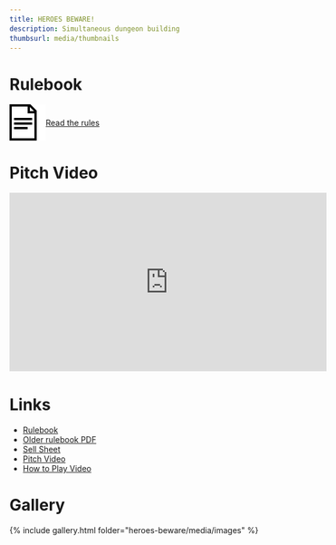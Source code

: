 ```yaml
---
title: HEROES BEWARE!
description: Simultaneous dungeon building
thumbsurl: media/thumbnails
---
```

<style type="text/css" rel="stylesheet">
a.rulebookLink {
    display: flex;
    align-items: center;
    margin-bottom: 2em;
}

a.rulebookLink img {
    max-height: 64px;
}

@media (prefers-color-scheme: dark) {
    a.rulebookLink img {
        filter: invert(1);
    }
}

iframe.embeddedVideo {
    width: 560px;
    height: 315px;
}

@media (max-width: 480px) {
    iframe.embeddedVideo {
        width: 100%;
        height: 270px;
    }
}
</style>
# Rulebook
<a class="rulebookLink" href="rules.html">
<img src="..\media\rulebook_icon.png">
Read the rules
</a>

# Pitch Video
<iframe class="embeddedVideo" src="https://www.youtube.com/watch?v=WeJYpfP28zE" title="YouTube video player" frameborder="0" allow="accelerometer; autoplay; clipboard-write; encrypted-media; gyroscope; picture-in-picture" allowfullscreen></iframe>

# Links
- [Rulebook](rules.html)
- [Older rulebook PDF](https://1drv.ms/b/s!AidSzKQj8MkEjqww6X3YTI_wq24o4g?e=AcR3Vy)
- [Sell Sheet](https://1drv.ms/b/s!AidSzKQj8MkEjtUQdIRkFkxHiwfMNw?e=2BCiKK)
- [Pitch Video](https://www.youtube.com/watch?v=UWI6GtVW13w)
- [How to Play Video](https://www.youtube.com/watch?v=WeJYpfP28zE)

# Gallery
{% include gallery.html folder="heroes-beware/media/images" %}